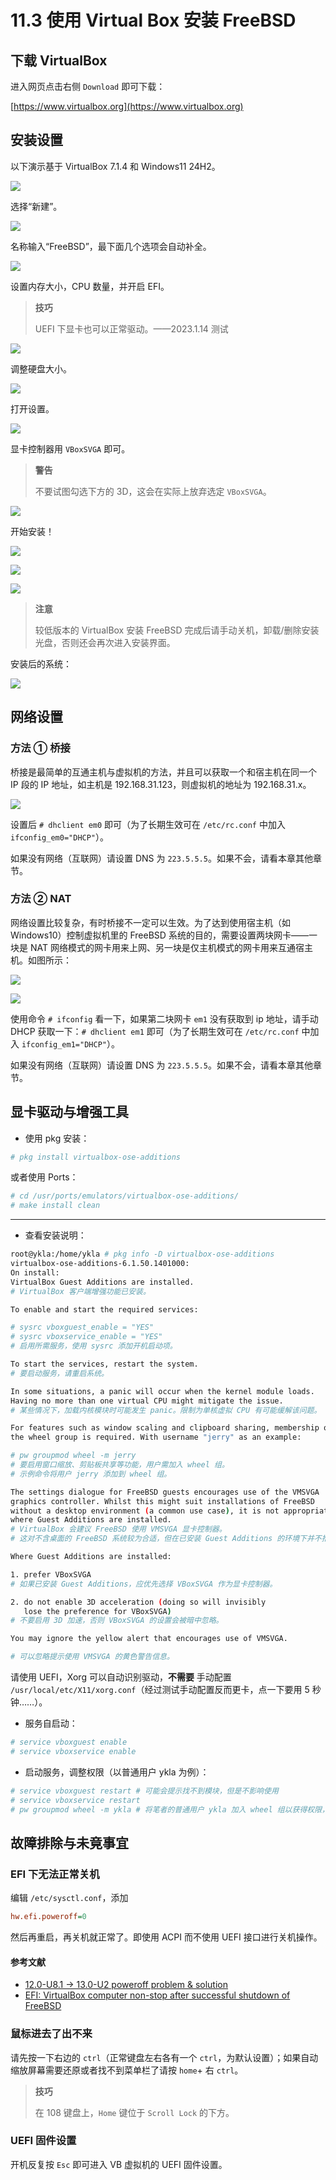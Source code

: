 # 11.3 使用 Virtual Box 安装 FreeBSD


## 下载 VirtualBox

进入网页点击右侧 `Download` 即可下载：

[https://www.virtualbox.org](https://www.virtualbox.org)

## 安装设置

以下演示基于 VirtualBox 7.1.4 和 Windows11 24H2。

![](../.gitbook/assets/vb1.png)

选择“新建”。

![](../.gitbook/assets/vb2.png)


名称输入“FreeBSD”，最下面几个选项会自动补全。

![](../.gitbook/assets/vb3.png)

设置内存大小，CPU 数量，并开启 EFI。

>**技巧**
>
>UEFI 下显卡也可以正常驱动。——2023.1.14 测试


![](../.gitbook/assets/vb4.png)

调整硬盘大小。

![](../.gitbook/assets/vb4.5.png)

打开设置。

![](../.gitbook/assets/vb5.png)

显卡控制器用 `VBoxSVGA` 即可。

>**警告**
>
>不要试图勾选下方的 3D，这会在实际上放弃选定 `VBoxSVGA`。

![](../.gitbook/assets/vb5.5.png)

开始安装！

![](../.gitbook/assets/vb6.png)

![](../.gitbook/assets/vb7.png)

![](../.gitbook/assets/vb8.png)

>**注意**
>
>较低版本的 VirtualBox 安装 FreeBSD 完成后请手动关机，卸载/删除安装光盘，否则还会再次进入安装界面。

安装后的系统：

![](../.gitbook/assets/vb9.png)


## 网络设置

### 方法 ① 桥接

桥接是最简单的互通主机与虚拟机的方法，并且可以获取一个和宿主机在同一个 IP 段的 IP 地址，如主机是 192.168.31.123，则虚拟机的地址为 192.168.31.x。

![](../.gitbook/assets/VBbridge.png)

设置后 `# dhclient em0` 即可（为了长期生效可在 `/etc/rc.conf` 中加入 `ifconfig_em0="DHCP"`）。

如果没有网络（互联网）请设置 DNS 为 `223.5.5.5`。如果不会，请看本章其他章节。

### 方法 ② NAT

网络设置比较复杂，有时桥接不一定可以生效。为了达到使用宿主机（如 Windows10）控制虚拟机里的 FreeBSD 系统的目的，需要设置两块网卡——一块是 NAT 网络模式的网卡用来上网、另一块是仅主机模式的网卡用来互通宿主机。如图所示：

![](../.gitbook/assets/vbnat1.png)

![](../.gitbook/assets/vbnat2.png)

使用命令 `# ifconfig` 看一下，如果第二块网卡 `em1` 没有获取到 ip 地址，请手动 DHCP 获取一下：`# dhclient em1` 即可（为了长期生效可在 `/etc/rc.conf` 中加入 `ifconfig_em1="DHCP"`）。

如果没有网络（互联网）请设置 DNS 为 `223.5.5.5`。如果不会，请看本章其他章节。

## 显卡驱动与增强工具

- 使用 pkg 安装：

```sh
# pkg install virtualbox-ose-additions
```

或者使用 Ports：

```sh
# cd /usr/ports/emulators/virtualbox-ose-additions/
# make install clean
```

---

- 查看安装说明：

```sh
root@ykla:/home/ykla # pkg info -D virtualbox-ose-additions
virtualbox-ose-additions-6.1.50.1401000:
On install:
VirtualBox Guest Additions are installed.
# VirtualBox 客户端增强功能已安装。

To enable and start the required services:

# sysrc vboxguest_enable = "YES"
# sysrc vboxservice_enable = "YES"
# 启用所需服务，使用 sysrc 添加开机启动项。

To start the services, restart the system.
# 要启动服务，请重启系统。

In some situations, a panic will occur when the kernel module loads.
Having no more than one virtual CPU might mitigate the issue.
# 某些情况下，加载内核模块时可能发生 panic。限制为单核虚拟 CPU 有可能缓解该问题。

For features such as window scaling and clipboard sharing, membership of
the wheel group is required. With username "jerry" as an example:

# pw groupmod wheel -m jerry
# 要启用窗口缩放、剪贴板共享等功能，用户需加入 wheel 组。
# 示例命令将用户 jerry 添加到 wheel 组。

The settings dialogue for FreeBSD guests encourages use of the VMSVGA
graphics controller. Whilst this might suit installations of FreeBSD
without a desktop environment (a common use case), it is not appropriate
where Guest Additions are installed.
# VirtualBox 会建议 FreeBSD 使用 VMSVGA 显卡控制器。
# 这对不含桌面的 FreeBSD 系统较为合适，但在已安装 Guest Additions 的环境下并不推荐。

Where Guest Additions are installed:

1. prefer VBoxSVGA
# 如果已安装 Guest Additions，应优先选择 VBoxSVGA 作为显卡控制器。

2. do not enable 3D acceleration (doing so will invisibly
   lose the preference for VBoxSVGA)
# 不要启用 3D 加速，否则 VBoxSVGA 的设置会被暗中忽略。

You may ignore the yellow alert that encourages use of VMSVGA.

# 可以忽略提示使用 VMSVGA 的黄色警告信息。
```

请使用 UEFI，Xorg 可以自动识别驱动，**不需要** 手动配置 `/usr/local/etc/X11/xorg.conf`（经过测试手动配置反而更卡，点一下要用 5 秒钟……）。

- 服务自启动：

```sh
# service vboxguest enable
# service vboxservice enable
```

- 启动服务，调整权限（以普通用户 ykla 为例）：

```sh
# service vboxguest restart # 可能会提示找不到模块，但是不影响使用
# service vboxservice restart
# pw groupmod wheel -m ykla # 将笔者的普通用户 ykla 加入 wheel 组以获得权限，你需要改成你自己的普通用户
```

## 故障排除与未竟事宜

### EFI 下无法正常关机

编辑 `/etc/sysctl.conf`，添加

```ini
hw.efi.poweroff=0
```

然后再重启，再关机就正常了。即使用 ACPI 而不使用 UEFI 接口进行关机操作。

#### 参考文献

- [12.0-U8.1 -> 13.0-U2 poweroff problem & solution](https://www.truenas.com/community/threads/12-0-u8-1-13-0-u2-poweroff-problem-solution.104813/)
- [EFI: VirtualBox computer non-stop after successful shutdown of FreeBSD](https://forums.freebsd.org/threads/efi-virtualbox-computer-non-stop-after-successful-shutdown-of-freebsd.84856/)

### 鼠标进去了出不来

请先按一下右边的 `ctrl`（正常键盘左右各有一个 `ctrl`，为默认设置）；如果自动缩放屏幕需要还原或者找不到菜单栏了请按 `home`+ 右 `ctrl`。

>**技巧**
>
>在 108 键盘上，`Home` 键位于 `Scroll Lock` 的下方。

### UEFI 固件设置

开机反复按 `Esc` 即可进入 VB 虚拟机的 UEFI 固件设置。

